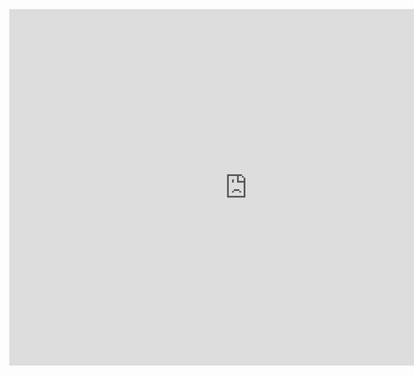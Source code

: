 <iframe src="https://data.oecd.org/chart/61Rq" width="860" height="645" style="border: 0" mozallowfullscreen="true" webkitallowfullscreen="true" allowfullscreen="true"><a href="https://data.oecd.org/chart/61Rq" target="_blank">OECD Chart: General government debt, Total, % of GDP, Annual, 2019</a></iframe>
